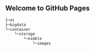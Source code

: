 ## Welcome to GitHub Pages
```bash
├─ai
├─bigdata
└─container
    └─storage
        └─nimble
            └─images
```